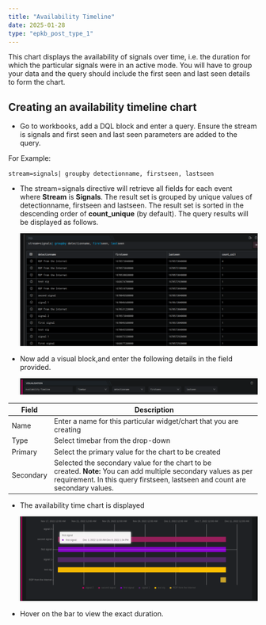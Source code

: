 ```yaml
---
title: "Availability Timeline"
date: 2025-01-28
type: "epkb_post_type_1"
---
```


  
This chart displays the availability of signals over time, i.e. the duration for which the particular signals were in an active mode. You will have to group your data and the query should include the first seen and last seen details to form the chart. 

## **Creating an availability timeline chart**

- Go to workbooks, add a DQL block and enter a query. Ensure the stream is signals and first seen and last seen parameters are added to the query.

For Example:

```
stream=signals| groupby detectionname, firstseen, lastseen
```

- The stream=signals directive will retrieve all fields for each event where **Stream** is **Signals**. The result set is grouped by unique values of detectionname, firstseen and lastseen. The result set is sorted in the descending order of **count\_unique** (by default). The query results will be displayed as follows.  
      
    ![](./Images/Images%20availability%20timeline/image-png-Dec-09-2022-08-08-50-8863-AM.webp)

- Now add a visual block,and enter the following details in the field provided.  
      
    ![](./Images/Images%20availability%20timeline/image-png-Dec-09-2022-08-17-04-6882-AM.webp)  
      
    

| **Field** | **Description** |
| --- | --- |
| Name  | Enter a name for this particular widget/chart that you are creating |
| Type  | Select timebar from the drop-down |
| Primary | Select the primary value for the chart to be created |
| Secondary | Selected the secondary value for the chart to be created. **Note:** You can add multiple secondary values as per requirement. In this query firstseen, lastseen and count are secondary values. |

- The availability time chart is displayed  
      
    ![](./Images/Images%20availability%20timeline/image-png-Dec-09-2022-08-18-42-3711-AM.webp)

- Hover on the bar to view the exact duration.
